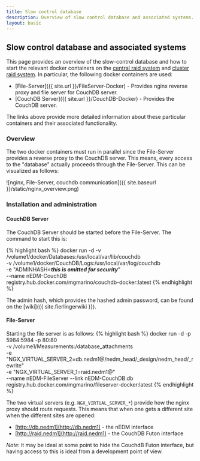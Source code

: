 ```yaml
---
title: Slow control database 
description: Overview of slow control database and associated systems. 
layout: basic
---
```


## Slow control database and associated systems

This page provides an overview of the slow-control database and how to start
the relevant docker containers on the [central raid system](Internal-DB.html)
and [cluster raid system](Cluster-DB.html).  In particular, the following
docker containers are used:

* [File-Server]({{ site.url }}/FileServer-Docker) - Provides nginx reverse proxy and file server for CouchDB server.
* [CouchDB Server]({{ site.url }}/CouchDB-Docker) - Provides the CouchDB server.

The links above provide more detailed information about these particular
containers and their associated functionality.

### Overview

The two docker containers must run in parallel since the File-Server provides a
reverse proxy to the CouchDB server.  This means, every access to the
"database" actually proceeds through the File-Server.  This can be visualized
as follows: 

![nginx, File-Server, couchdb communication]({{ site.baseurl }}/static/nginx_overview.png)

### Installation and administration

#### CouchDB Server

The CouchDB Server should be started before the File-Server.  The command to
start this is:

{% highlight bash %}
docker run -d -v /volume1/docker/Databases:/usr/local/var/lib/couchdb \
-v /volume1/docker/CouchDB/Logs:/usr/local/var/log/couchdb            \
-e "ADMINHASH=***this is omitted for security***" \
--name nEDM-CouchDB \
registry.hub.docker.com/mgmarino/couchdb-docker:latest
{% endhighlight %}

The admin hash, which provides the hashed admin password, can be found on the
[wiki]({{ site.fierlingerwiki }}).

#### File-Server

Starting the file server is as follows:
{% highlight bash %}
docker run -d -p 5984:5984 -p 80:80\
  -v /volume1/Measurements:/database_attachments\
  -e "NGX_VIRTUAL_SERVER_2=db.nedm1@/nedm_head/_design/nedm_head/_rewrite"\
  -e "NGX_VIRTUAL_SERVER_1=raid.nedm1@"\
  --name nEDM-FileServer --link nEDM-CouchDB:db registry.hub.docker.com/mgmarino/fileserver-docker:latest
{% endhighlight %}

The two virtual servers (e.g. `NGX_VIRTUAL_SERVER_*`) provide how the nginx
proxy should route requests.  This means that when one gets a different site
when the different sites are opened:

* [http://db.nedm1](http://db.nedm1) - the nEDM interface
* [http://raid.nedm1](http://raid.nedm1) - the CouchDB Futon interface

_Note_: it may be ideal at some point to hide the CouchdB Futon interface, but
having access to this is ideal from a development point of view.
